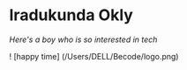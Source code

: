 # Iradukunda Okly

_Here's a boy who is so interested in tech_

! [happy time] (/Users/DELL/Becode/logo.png)

 